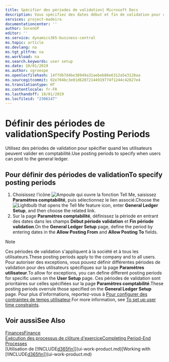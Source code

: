 ```yaml
---
title: Spécifier des périodes de validation| Microsoft Docs
description: Vous spécifiez des dates début et fin de validation pour configurer quand les utilisateurs peuvent valider en comptabilité.
services: project-madeira
documentationcenter: ''
author: SorenGP
editor: ''
ms.service: dynamics365-business-central
ms.topic: article
ms.devlang: na
ms.tgt_pltfrm: na
ms.workload: na
ms.search.keywords: user setup
ms.date: 10/01/2019
ms.author: sgroespe
ms.openlocfilehash: 14ffdb7d4be38949a31aebeb86e6312a5e3128aa
ms.sourcegitcommit: 02e704bc3e01d62072144919774f1244c42827e4
ms.translationtype: HT
ms.contentlocale: fr-FR
ms.lasthandoff: 10/01/2019
ms.locfileid: "2306147"
---
```

# <a name="specify-posting-periods"></a><span data-ttu-id="d8c23-103">Définir des périodes de validation</span><span class="sxs-lookup"><span data-stu-id="d8c23-103">Specify Posting Periods</span></span>
<span data-ttu-id="d8c23-104">Utilisez des périodes de validation pour spécifier quand les utilisateurs peuvent valider en comptabilité.</span><span class="sxs-lookup"><span data-stu-id="d8c23-104">Use posting periods to specify when users can post to the general ledger.</span></span>  

## <a name="to-specify-posting-periods"></a><span data-ttu-id="d8c23-105">Pour définir des périodes de validation</span><span class="sxs-lookup"><span data-stu-id="d8c23-105">To specify posting periods</span></span>
1. <span data-ttu-id="d8c23-106">Choisissez l'icône ![Ampoule qui ouvre la fonction Tell Me](media/ui-search/search_small.png "Dites-moi ce que vous voulez faire"), saisissez **Paramètres comptabilité**, puis sélectionnez le lien associé.</span><span class="sxs-lookup"><span data-stu-id="d8c23-106">Choose the ![Lightbulb that opens the Tell Me feature](media/ui-search/search_small.png "Tell me what you want to do") icon, enter **General Ledger Setup**, and then choose the related link.</span></span>  
2. <span data-ttu-id="d8c23-107">Sur la page **Paramètres comptabilité**, définissez la période en entrant des dates dans les champs **Début période validation** et **Fin période validation**.</span><span class="sxs-lookup"><span data-stu-id="d8c23-107">On the **General Ledger Setup** page, define the period by entering dates in the **Allow Posting From** and **Allow Posting To** fields.</span></span>  

> [!NOTE]  
>   <span data-ttu-id="d8c23-108">Ces périodes de validation s'appliquent à la société et à tous les utilisateurs.</span><span class="sxs-lookup"><span data-stu-id="d8c23-108">These posting periods apply to the company and to all users.</span></span> <span data-ttu-id="d8c23-109">Pour autoriser des exceptions, vous pouvez définir différentes périodes de validation pour des utilisateurs spécifiques sur la page **Paramètres utilisateur**.</span><span class="sxs-lookup"><span data-stu-id="d8c23-109">To allow for exceptions, you can define different posting periods for specific users on the **User Setup** page.</span></span> <span data-ttu-id="d8c23-110">Ces périodes de validation sont prioritaires sur celles spécifiées sur la page **Paramètres comptabilité**.</span><span class="sxs-lookup"><span data-stu-id="d8c23-110">These posting periods overrule those specified on the **General Ledger Setup** page.</span></span> <span data-ttu-id="d8c23-111">Pour plus d'informations, reportez-vous à [Pour configurer des contraintes de temps utilisateur](ui-how-users-permissions.md#to-set-up-user-time-constraints).</span><span class="sxs-lookup"><span data-stu-id="d8c23-111">For more information, see [To set up user time constraints](ui-how-users-permissions.md#to-set-up-user-time-constraints).</span></span>

## <a name="see-also"></a><span data-ttu-id="d8c23-112">Voir aussi</span><span class="sxs-lookup"><span data-stu-id="d8c23-112">See Also</span></span>
[<span data-ttu-id="d8c23-113">Finances</span><span class="sxs-lookup"><span data-stu-id="d8c23-113">Finance</span></span>](finance.md)  
[<span data-ttu-id="d8c23-114">Exécution des processus de clôture d'exercice</span><span class="sxs-lookup"><span data-stu-id="d8c23-114">Completing Period-End Processes</span></span>](year-how-complete-period-end-processes.md)  
<span data-ttu-id="d8c23-115">[Utilisation de [!INCLUDE[d365fin](includes/d365fin_md.md)]](ui-work-product.md)</span><span class="sxs-lookup"><span data-stu-id="d8c23-115">[Working with [!INCLUDE[d365fin](includes/d365fin_md.md)]](ui-work-product.md)</span></span>
